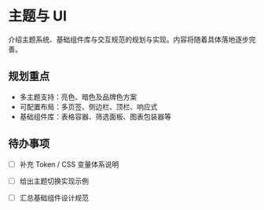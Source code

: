 # 主题与 UI

介绍主题系统、基础组件库与交互规范的规划与实现。内容将随着具体落地逐步完善。

## 规划重点

- 多主题支持：亮色、暗色及品牌色方案
- 可配置布局：多页签、侧边栏、顶栏、响应式
- 基础组件库：表格容器、筛选面板、图表包装器等

## 待办事项

- [ ] 补充 Token / CSS 变量体系说明
- [ ] 给出主题切换实现示例
- [ ] 汇总基础组件设计规范



